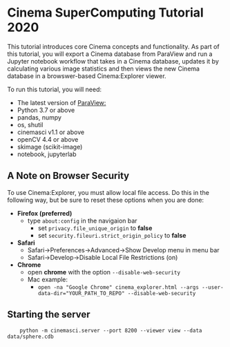 
# Cinema SuperComputing Tutorial 2020

This tutorial introduces core Cinema concepts and functionality.  As part of this tutorial, you will export a Cinema database from ParaView and run a Jupyter notebook workflow that takes in a Cinema database, updates it by calculating various image statistics and then views the new Cinema database in a browswer-based Cinema:Explorer viewer.  

To run this tutorial, you will need:

- The latest version of [ParaView:](https://www.paraview.org/download/)
- Python 3.7 or above
- pandas, numpy
- os, shutil
- cinemasci v1.1 or above
- openCV 4.4 or above
- skimage (scikit-image)
- notebook, jupyterlab


## A Note on Browser Security
To use Cinema:Explorer, you must allow local file access. Do this in the following way, but be sure to reset these options when you are done:

- **Firefox (preferred)**
    - type ```about:config``` in the navigaion bar
        - set ```privacy.file_unique_origin``` to **false**
        - set ```security.fileuri.strict_origin_policy``` to **false**
- **Safari**
    - Safari->Preferences->Advanced->Show Develop menu in menu bar
    - Safari->Develop->Disable Local File Restrictions (on)
- **Chrome**
    - open **chrome** with the option ```--disable-web-security```
    - Mac example:
        - ```open -na "Google Chrome" cinema_explorer.html --args --user-data-dir="YOUR_PATH_TO_REPO" --disable-web-security```


## Starting the server

```
    python -m cinemasci.server --port 8200 --viewer view --data data/sphere.cdb
```
